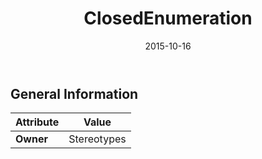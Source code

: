 ﻿---
title: ClosedEnumeration
toc: false
type: specs
date: "2015-10-16"
draft: false
specification: VEC
version: 1.1.2
documentType: "Recommendation"
elementType: Class
classes:
  - ClosedEnumeration
menu_name: vec-1.1.2
---


## General Information

| Attribute               | Value |
|-------------------------|-------|
| **Owner**               | Stereotypes |
